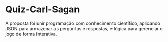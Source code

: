 # Quiz-Carl-Sagan
A proposta foi unir programação com conhecimento científico, aplicando JSON para armazenar as perguntas e respostas, e lógica para gerenciar o jogo de forma interativa.
